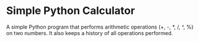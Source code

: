 # Simple Python Calculator
A simple Python program that performs arithmetic operations (+, -, *, /, ^, %) on two numbers. It also keeps a history of all operations performed.
